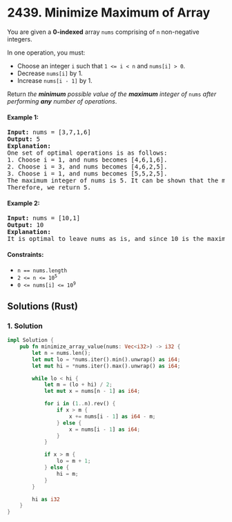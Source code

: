 # 2439. Minimize Maximum of Array
You are given a **0-indexed** array `nums` comprising of `n` non-negative integers.

In one operation, you must:

* Choose an integer `i` such that `1 <= i < n` and `nums[i] > 0`.
* Decrease `nums[i]` by 1.
* Increase `nums[i - 1]` by 1.

Return *the **minimum** possible value of the **maximum** integer of* `nums` *after performing **any** number of operations*.

#### Example 1:
<pre>
<strong>Input:</strong> nums = [3,7,1,6]
<strong>Output:</strong> 5
<strong>Explanation:</strong>
One set of optimal operations is as follows:
1. Choose i = 1, and nums becomes [4,6,1,6].
2. Choose i = 3, and nums becomes [4,6,2,5].
3. Choose i = 1, and nums becomes [5,5,2,5].
The maximum integer of nums is 5. It can be shown that the maximum number cannot be less than 5.
Therefore, we return 5.
</pre>

#### Example 2:
<pre>
<strong>Input:</strong> nums = [10,1]
<strong>Output:</strong> 10
<strong>Explanation:</strong>
It is optimal to leave nums as is, and since 10 is the maximum value, we return 10.
</pre>

#### Constraints:
* `n == nums.length`
* <code>2 <= n <= 10<sup>5</sup></code>
* <code>0 <= nums[i] <= 10<sup>9</sup></code>

## Solutions (Rust)

### 1. Solution
```Rust
impl Solution {
    pub fn minimize_array_value(nums: Vec<i32>) -> i32 {
        let n = nums.len();
        let mut lo = *nums.iter().min().unwrap() as i64;
        let mut hi = *nums.iter().max().unwrap() as i64;

        while lo < hi {
            let m = (lo + hi) / 2;
            let mut x = nums[n - 1] as i64;

            for i in (1..n).rev() {
                if x > m {
                    x += nums[i - 1] as i64 - m;
                } else {
                    x = nums[i - 1] as i64;
                }
            }

            if x > m {
                lo = m + 1;
            } else {
                hi = m;
            }
        }

        hi as i32
    }
}
```
